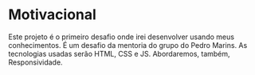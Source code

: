 # Motivacional
Este projeto é o primeiro desafio onde irei desenvolver usando meus conhecimentos. É um desafio da mentoria do grupo do Pedro Marins. As tecnologias usadas serão HTML, CSS e JS. Abordaremos, também, Responsividade. 
